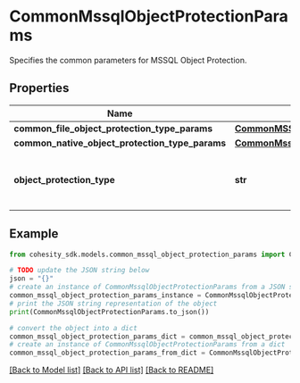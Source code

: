 # CommonMssqlObjectProtectionParams

Specifies the common parameters for MSSQL Object Protection.

## Properties

Name | Type | Description | Notes
------------ | ------------- | ------------- | -------------
**common_file_object_protection_type_params** | [**CommonMSSQLProtectionGroupParams**](CommonMSSQLProtectionGroupParams.md) |  | [optional] 
**common_native_object_protection_type_params** | [**CommonMssqlNativeObjectProtectionParams**](CommonMssqlNativeObjectProtectionParams.md) |  | [optional] 
**object_protection_type** | **str** | Specifies the MSSQL Object Protection type. | 

## Example

```python
from cohesity_sdk.models.common_mssql_object_protection_params import CommonMssqlObjectProtectionParams

# TODO update the JSON string below
json = "{}"
# create an instance of CommonMssqlObjectProtectionParams from a JSON string
common_mssql_object_protection_params_instance = CommonMssqlObjectProtectionParams.from_json(json)
# print the JSON string representation of the object
print(CommonMssqlObjectProtectionParams.to_json())

# convert the object into a dict
common_mssql_object_protection_params_dict = common_mssql_object_protection_params_instance.to_dict()
# create an instance of CommonMssqlObjectProtectionParams from a dict
common_mssql_object_protection_params_from_dict = CommonMssqlObjectProtectionParams.from_dict(common_mssql_object_protection_params_dict)
```
[[Back to Model list]](../README.md#documentation-for-models) [[Back to API list]](../README.md#documentation-for-api-endpoints) [[Back to README]](../README.md)


